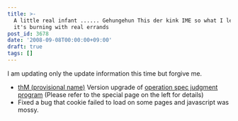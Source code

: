 ```yaml
---
title: >-
  A little real infant ...... Gehungehun This der kink IME so what I learned and
  it's burning with real errands
post_id: 3678
date: '2008-09-08T00:00:00+09:00'
draft: true
tags: []
---
```


I am updating only the update information this time but forgive me.

*   [thM (provisional name)](https://danmaq.com/3676) Version upgrade of [operation spec judgment program](https://danmaq.com/3676) (Please refer to the special page on the left for details)
*   Fixed a bug that cookie failed to load on some pages and javascript was mossy.
